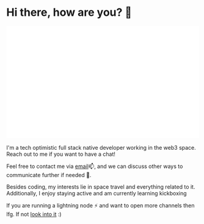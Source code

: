 # Hi there, how are you? 👋

<!-- Link your stats: https://github.com/Tguntenaar/github-stats -->
![](https://raw.githubusercontent.com/Tguntenaar/github-stats/master/generated/overview.svg#gh-dark-mode-only) 
<!-- ![](https://raw.githubusercontent.com/Tguntenaar/github-stats/master/generated/languages.svg#gh-dark-mode-only) -->

I'm a tech optimistic full stack native developer working in the web3 space. Reach out to me if you want to have a chat!

Feel free to contact me via [email](mailto:thomasguntenaar@gmail.com)📫, and we can discuss other ways to communicate further if needed 💬.

Besides coding, my interests lie in space travel and everything related to it. Additionally, I enjoy staying active and am currently learning kickboxing

If you are running a lightning node ⚡ and want to open more channels then lfg. If not [look into it](https://docs.theroadtonode.com/) :)

<!--
**Tguntenaar/Tguntenaar** is a ✨ _special_ ✨ repository because its `README.md` (this file) appears on your GitHub profile.

Here are some ideas to get you started:

- 🔭 I’m currently working on ...
- 🌱 I’m currently learning ...
- 👯 I’m looking to collaborate on ...
- 🤔 I’m looking for help with ...
- 💬 Ask me about ...
- 📫 How to reach me: ...
- 😄 Pronouns: ...
- ⚡ Fun fact: ...
-->


<!-- 
As a highly skilled and motivated developer with 6 years of coding experience, I am excited to bring my expertise and passion for programming to new opportunities. With a focus on delivering high-quality solutions.

Currently based in Amsterdam, I am committed to learn a variety of technologies in the rapidly evolving field of development. Whether working independently or as part of a team, I am a dedicated problem-solver with a track record of being a good teammate.

As an enthusiastic learner, I am always seeking new opportunities to expand my knowledge and skills. 
-->
